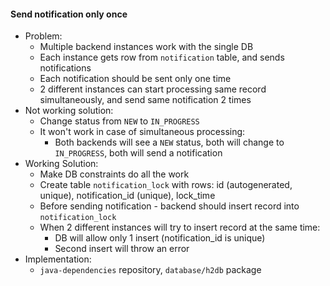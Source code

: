 #### Send notification only once
* Problem:
    * Multiple backend instances work with the single DB
    * Each instance gets row from `notification` table, and sends notifications
    * Each notification should be sent only one time
    * 2 different instances can start processing same record simultaneously, and send same notification 2 times
* Not working solution:
    * Change status from `NEW` to `IN_PROGRESS`
    * It won't work in case of simultaneous processing:
        * Both backends will see a `NEW` status, both will change to `IN_PROGRESS`, both will send a notification
* Working Solution:
    * Make DB constraints do all the work
    * Create table `notification_lock` with rows: id (autogenerated, unique), notification_id (unique), lock_time
    * Before sending notification - backend should insert record into `notification_lock`
    * When 2 different instances will try to insert record at the same time:
        * DB will allow only 1 insert (notification_id is unique)
        * Second insert will throw an error
* Implementation:
    * `java-dependencies` repository, `database/h2db` package
